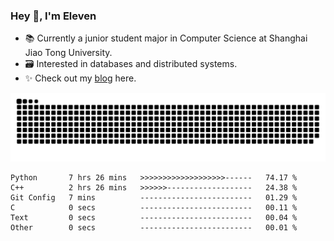 ### Hey 👋, I'm Eleven

- 📚 Currently a junior student major in Computer Science at Shanghai Jiao Tong University.
- 🗃️ Interested in databases and distributed systems.
- ✨ Check out my [blog](https://blog.eleven.wiki) here.

![github contribution grid snake animation](https://raw.githubusercontent.com/El-even-11/El-even-11/output/github-contribution-grid-snake.svg)

<!--START_SECTION:waka-->

```text
Python       7 hrs 26 mins   >>>>>>>>>>>>>>>>>>>------   74.17 %
C++          2 hrs 26 mins   >>>>>>-------------------   24.38 %
Git Config   7 mins          -------------------------   01.29 %
C            0 secs          -------------------------   00.11 %
Text         0 secs          -------------------------   00.04 %
Other        0 secs          -------------------------   00.01 %
```

<!--END_SECTION:waka-->

